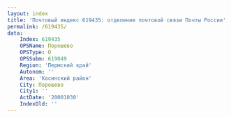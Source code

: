 ```yaml
---
layout: index
title: 'Почтовый индекс 619435: отделение почтовой связи Почты России'
permalink: /619435/
data:
    Index: 619435
    OPSName: Порошево
    OPSType: О
    OPSSubm: 619049
    Region: 'Пермский край'
    Autonom: ''
    Area: 'Косинский район'
    City: Порошево
    City1: ''
    ActDate: '20001030'
    IndexOld: ''
---
```

